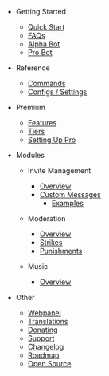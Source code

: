 - Getting Started

  - [Quick Start](/cs/getting-started/quick-start.md)
  - [FAQs](/cs/getting-started/faq.md)
  - [Alpha Bot](/cs/getting-started/alpha.md)
  - [Pro Bot](/cs/getting-started/pro.md)

- Reference

  - [Commands](/cs/reference/commands.md)
  - [Configs / Settings](/cs/reference/settings.md)

- Premium

  - [Features](/cs/premium/features.md)
  - [Tiers](/cs/premium/tiers.md)
  - [Setting Up Pro](/cs/premium/setting-up.md)

- Modules

  - Invite Management

    - [Overview](/cs/modules/invites/commands.md)
    - [Custom Messages](/cs/modules/invites/custom-messages.md)
      - [Examples](/cs/modules/invites/examples.md)

  - Moderation

    - [Overview](/cs/modules/moderation/overview.md)
    - [Strikes](/cs/modules/moderation/strikes.md)
    - [Punishments](/cs/modules/moderation/punishments.md)

  - Music

    - [Overview](/cs/modules/music/overview.md)

- Other

  - [Webpanel](/cs/other/webpanel.md)
  - [Translations](/cs/other/translations.md)
  - [Donating](/cs/other/donating.md)
  - [Support](/cs/other/support.md)
  - [Changelog](/cs/other/changelog.md)
  - [Roadmap](/cs/other/roadmap.md)
  - [Open Source](/cs/other/open-source.md)
